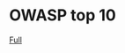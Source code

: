 # OWASP top 10

[Full](OWASP%20top%2010%20ef5159f34b624404992e480ef1eedd4d/Full%209b423f8672d4467da1789985a0525622.md)